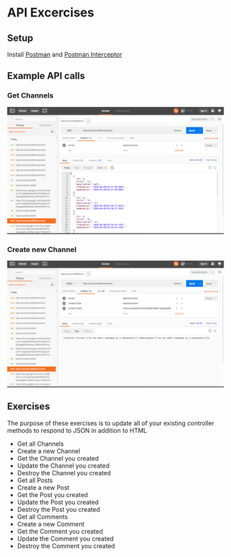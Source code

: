 # API Excercises 

## Setup
Install [Postman](https://www.getpostman.com/) and [Postman Interceptor](https://chrome.google.com/webstore/detail/postman-interceptor/aicmkgpgakddgnaphhhpliifpcfhicfo?hl=en)

## Example API calls
### Get Channels
![Get Channels](./images/get_channels.png?raw=true "Optional Title")

### Create new Channel
![Create Channel](./images/new_channel.png?raw=true "Optional Title")

## Exercises
The purpose of these exercises is to update all of your existing controller methods to respond to JSON in addition to HTML

- Get all Channels
- Create a new Channel
- Get the Channel you created
- Update the Channel you created
- Destroy the Channel you created
- Get all Posts
- Create a new Post
- Get the Post you created
- Update the Post you created
- Destroy the Post you created
- Get all Comments
- Create a new Comment
- Get the Comment you created
- Update the Comment you created
- Destroy the Comment you created
